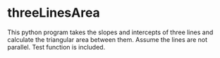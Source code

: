 # threeLinesArea
This python program takes the slopes and intercepts of three lines and calculate the triangular area between them. Assume the lines are not parallel. Test function is included.
